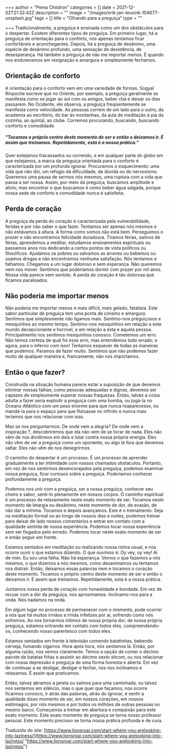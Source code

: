 +++
author = "Pema Chödron"
categories = []
date = 2021-12-02T21:32:42Z
description = ""
image = "/images/erik-jan-leusink-104677-unsplash.jpg"
tags = []
title = "Olhando para a preguiça"
type = ""

+++
Tradicionalmente, a preguiça é ensinada como um dos obstáculos para o despertar. Existem diferentes tipos de preguiça. Em primeiro lugar, há a preguiça de orientação para o conforto, nós apenas tentamos ficar confortáveis ​​e aconchegantes. Depois, há a preguiça de desânimo, uma espécie de desânimo profundo, uma sensação de desistência, de desesperança. Há também a preguiça de não me importar menos. É quando nos endurecemos em resignação e amargura e simplesmente fechamos.

## Orientação de conforto

A orientação para o conforto vem em uma variedade de formas. Sogyal Rinpoche escreve que no Oriente, por exemplo, a preguiça geralmente se manifesta como se jogar ao sol com os amigos, beber chá e deixar os dias passarem. No Ocidente, ele observa, a preguiça freqüentemente se manifesta como velocidade. As pessoas correm de um lado para o outro, da academia ao escritório, do bar às montanhas, da aula de meditação à pia da cozinha, ao quintal, ao clube. Corremos procurando, buscando, buscando conforto e comodidade.

##### "Tocamos o próprio centro deste momento de ser e então o deixamos ir. É assim que treinamos. Repetidamente, esta é a nossa prática."

Quer estejamos fracassados ​​ou correndo, e em qualquer parte do globo em que estejamos, a marca da preguiça orientada para o conforto é caracterizada por um profundo ignorar. Procuramos o esquecimento: uma vida que não dói, um refúgio da dificuldade, da dúvida ou do nervosismo. Queremos uma pausa de sermos nós mesmos, uma ruptura com a vida que passa a ser nossa. Assim, por meio da preguiça, buscamos amplitude e alívio; mas encontrar o que buscamos é como beber água salgada, porque nossa sede de conforto e comodidade nunca é satisfeita.

## Perda de coração

A preguiça da perda do coração é caracterizada pela vulnerabilidade, feridas e por não saber o que fazer. Tentamos ser apenas nós mesmos e não estávamos à altura. A forma como somos não está bem. Perseguimos o prazer e não encontramos felicidade duradoura. Tiramos férias, saímos de férias, aprendemos a meditar, estudamos ensinamentos espirituais ou passamos anos nos dedicando a certos pontos de vista políticos ou filosóficos. Ajudamos os pobres ou salvamos as árvores ou bebemos ou usamos drogas e não encontramos nenhuma satisfação. Nós tentamos e falhamos. Chegamos a um lugar doloroso e sem esperança. Não queremos nem nos mover. Sentimos que poderíamos dormir com prazer por mil anos. Nossa vida parece sem sentido. A perda do coração é tão dolorosa que ficamos paralisados.

## Não poderia me importar menos

Não poderia me importar menos é mais difícil, mais gelado, fatalista. Este sabor particular de preguiça tem uma ponta de cinismo e amargura. Sentimos que simplesmente não ligamos mais. Sentimo-nos preguiçosos e mesquinhos ao mesmo tempo. Sentimo-nos mesquinhos em relação a este mundo decepcionante e horrível, e em relação a esta e aquela pessoa. Principalmente nos sentimos mesquinhos conosco. Cometemos um erro. Não temos certeza de qual foi esse erro, mas entendemos tudo errado; e agora, para o inferno com isso! Tentamos esquecer de todas as maneiras que podemos. Paramos de fazer muito. Sentimos que não podemos fazer muito de qualquer maneira e, francamente, não nos importamos.

## Então o que fazer?

Construída na situação humana parece estar a suposição de que devemos eliminar nossas falhas; como pessoas adequadas e dignas, devemos ser capazes de simplesmente superar nossas fraquezas. Então, talvez a coisa adulta a fazer seria explodir a preguiça com uma bomba, ou jogá-la no Oceano Atlântico com um peso enorme para que nunca reaparecesse, ou mandá-la para o espaço para que flutuasse no infinito e nunca mais teríamos que nos relacionar com isso.

Mas se nos perguntarmos: De onde vem a alegria? De onde vem a inspiração ?, descobriremos que ela não vem de se livrar de nada. Eles não vêm de nos dividirmos em dois e lutar contra nossa própria energia. Eles não vêm de ver a preguiça como um oponente, ou algo lá fora que devemos saltar. Eles não vêm de nos denegrirmos.

O caminho do despertar é um processo. É um processo de aprender gradualmente a ter intimidade com nossos chamados obstáculos. Portanto, em vez de nos sentirmos desencorajados pela preguiça, podemos examinar nossa preguiça, ficar curiosos sobre a preguiça. Poderíamos conhecer profundamente a preguiça.

Podemos nos unir com a preguiça, ser a nossa preguiça, conhecer seu cheiro e sabor, senti-lo plenamente em nossos corpos. O caminho espiritual é um processo de relaxamento neste exato momento de ser. Tocamos neste momento de letargia ou desânimo, neste momento de dor, de evasão, de não dar a mínima. Tocamos e depois avançamos. Este é o treinamento. Seja na meditação formal ou ao longo de nossos dias e noites, podemos treinar para deixar de lado nossos comentários e entrar em contato com a qualidade sentida de nossa experiência. Podemos tocar nossa experiência sem ser fisgados pelo enredo. Podemos tocar neste exato momento de ser e então seguir em frente.

Estamos sentados em meditação ou realizando nossa rotina usual, e nos ocorre ouvir o que estamos dizendo. O que ouvimos é: Oy vey, oy vey! Ai de mim. Eu sou uma falha. Não há esperança. Vemos o que fazemos a nós mesmos, o que dizemos a nós mesmos, como desanimamos ou tentamos nos distrair. Então, deixamos essas palavras irem e tocamos o coração deste momento. Tocamos o próprio centro deste momento de ser e então o deixamos ir. É assim que treinamos. Repetidamente, esta é a nossa prática.

Juntamos nossa perda de coração com honestidade e bondade. Em vez de recuar com a dor da preguiça, nos aproximamos. Inclinamo-nos para a onda. Nós nadamos na onda.

Em algum lugar no processo de permanecer com o momento, pode ocorrer a nós que há muitos irmãos e irmãs infelizes por aí, sofrendo como nós sofremos. Ao nos tornarmos íntimos de nossa própria dor, de nossa própria preguiça, estamos entrando em contato com todos eles, compreendendo-os, conhecendo nosso parentesco com todos eles.

Estamos sentados em frente à televisão comendo batatinhas, bebendo cerveja, fumando cigarros. Hora após hora, nós sentamos lá. Então, por alguma razão, nos vemos claramente. Temos a opção de comer o décimo pacote de batatas fritas e assistir ao décimo sexto sitcom, ou nos relacionar com nossa depressão e preguiça de uma forma honesta e aberta. Em vez de continuar a se desligar, desligar e fechar, nós nos inclinamos e relaxamos. É assim que praticamos.

Então, talvez abramos a janela ou saímos para uma caminhada, ou talvez nos sentemos em silêncio, mas o que quer que façamos, nos ocorre ficarmos conosco, ir atrás das palavras, atrás do ignorar, e sentir a qualidade disso momento de ser, em nossos corações, em nossos estômagos, por nós mesmos e por todos os milhões de outras pessoas no mesmo barco. Começamos a treinar em abertura e compaixão para este exato momento. Este exato momento de preguiça se torna nosso professor pessoal. Este momento precioso se torna nossa prática profunda e de cura.  
  
Traduzido do site: [https://www.lionsroar.com/start-where-you-arelooking-into-laziness/](https://www.lionsroar.com/start-where-you-arelooking-into-laziness/ "https://www.lionsroar.com/start-where-you-arelooking-into-laziness/")